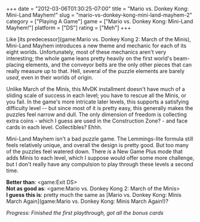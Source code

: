 +++
date = "2012-03-06T01:30:25-07:00"
title = "Mario vs. Donkey Kong: Mini-Land Mayhem!"
slug = "mario-vs-donkey-kong-mini-land-mayhem-2"
category = ["Playing A Game"]
game = ["Mario vs. Donkey Kong: Mini-Land Mayhem!"]
platform = ["DS"]
rating = ["Meh"]
+++

Like [its predecessor](game:Mario vs. Donkey Kong 2: March of the Minis), Mini-Land Mayhem introduces a new theme and mechanic for each of its eight worlds.  Unfortunately, most of these mechanics aren't very interesting; the whole game leans pretty heavily on the first world's beam-placing elements, and the conveyor belts are the only other pieces that can really measure up to that.  Hell, several of the puzzle elements are barely <i>used</i>, even in their worlds of origin.

Unlike March of the Minis, this MvDK installment doesn't have much of a sliding scale of success in each level; you have to rescue all the Minis, or you fail.  In the game's more intricate later levels, this supports a satisfying difficulty level -- but since most of it is pretty easy, this generally makes the puzzles feel narrow and dull.  The only dimension of freedom is collecting extra coins - which I guess are used in the Construction Zone? - and face cards in each level.  Collectibles?  Ehhh.

Mini-Land Mayhem isn't a bad puzzle game.  The Lemmings-lite formula still feels relatively unique, and overall the design is pretty good.  But too many of the puzzles feel watered down.  There <i>is</i> a New Game Plus mode that adds Minis to each level, which I suppose would offer some more challenge, but I don't really have any compulsion to play through these levels a second time.

<b>Better than</b>: <game:Exit DS>  
<b>Not as good as</b>: <game:Mario vs. Donkey Kong 2: March of the Minis>  
<b>I guess this is</b>: pretty much the same as [Mario vs. Donkey Kong: Minis March Again](game:Mario vs. Donkey Kong: Minis March Again!)?

<i>Progress: Finished the first playthrough, got all the bonus cards</i>